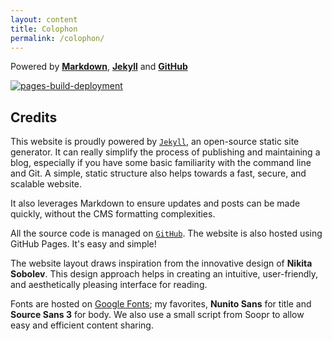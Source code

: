```yaml
---
layout: content
title: Colophon
permalink: /colophon/
---
```


  



  

Powered by [**Markdown**](https://commonmark.org/help/), [**Jekyll**](https://github.com/jekyll/jekyll) and [**GitHub**](https://github.com/talkxo/rishiraj-blog-machine)

[![pages-build-deployment](https://github.com/talkxo/rishiraj-blog-machine/actions/workflows/pages/pages-build-deployment/badge.svg?branch=main)](https://github.com/talkxo/rishiraj-blog-machine/actions/workflows/pages/pages-build-deployment)

## Credits

This website is proudly powered by [`Jekyll`](https://jekyllrb.com/), an open-source static site generator.  It can really simplify the process of publishing and maintaining a blog, especially if you have some basic familiarity with the command line and Git. A simple, static structure also helps towards a fast, secure, and scalable website.

It also leverages Markdown to ensure updates and posts can be made quickly, without the CMS formatting complexities.

All the source code is managed on [`GitHub`](https://pages.github.com/). The website is also hosted using GitHub Pages. It's easy and simple!

The website layout draws inspiration from the innovative design of **Nikita Sobolev**. This design approach helps in creating an intuitive, user-friendly, and aesthetically pleasing interface for reading.

Fonts are hosted on  [Google Fonts](https://fonts.google.com/); my favorites, **Nunito Sans** for title and **Source Sans 3** for body. We also use a small script from Soopr to allow easy and efficient content sharing.
